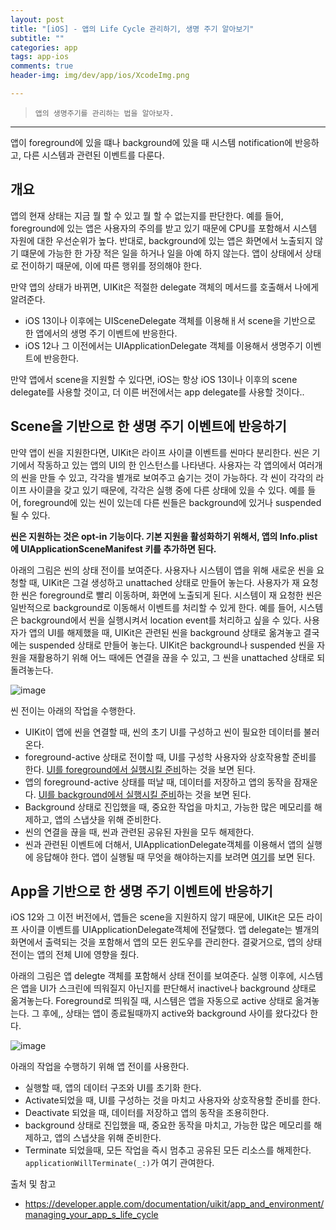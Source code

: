 ```yaml
---  
layout: post  
title: "[iOS] - 앱의 Life Cycle 관리하기, 생명 주기 알아보기"  
subtitle: ""  
categories: app
tags: app-ios 
comments: true  
header-img: img/dev/app/ios/XcodeImg.png

---  
```

  
> `앱의 생명주기를 관리하는 법을 알아보자.`  

---

앱이 foreground에 있을 떄나 background에 있을 때 시스템 notification에 반응하고, 다른 시스템과 관련된 이벤트를 다룬다.

## 개요

앱의 현재 상태는 지금 뭘 할 수 있고 뭘 할 수 없는지를 판단한다. 예를 들어, foreground에 있는 앱은 사용자의 주의를 받고 있기 때문에
CPU를 포함해서 시스템 자원에 대한 우선순위가 높다. 반대로, background에 있는 앱은 화면에서 노출되지 않기 떄문에 가능한 한 가장 적은 일을 하거나 일을 아예 하지 않는다.
앱이 상태에서 상태로 전이하기 때문에, 이에 따른 행위를 정의해야 한다.

만약 앱의 상태가 바뀌면, UIKit은 적절한 delegate 객체의 메서드를 호출해서 나에게 알려준다.

* iOS 13이나 이후에는 UISceneDelegate 객체를 이용해ㅐ서 scene을 기반으로 한 앱에서의 생명 주기 이벤트에 반응한다.
* iOS 12나 그 이전에서는 UIApplicationDelegate 객체를 이용해서 생명주기 이벤트에 반응한다.

만약 앱에서 scene을 지원할 수 있다면, iOS는 항상 iOS 13이나 이후의 scene delegate를 사용할 것이고, 더 이른 버전에서는 app delegate를 사용할 것이다..

## Scene을 기반으로 한 생명 주기 이벤트에 반응하기

만약 앱이 씬을 지원한다면, UIKit은 라이프 사이클 이벤트를 씬마다 분리한다. 씬은 기기에서 작동하고 있는 앱의 UI의 한 인스턴스를 나타낸다. 사용자는 각 앱의에서
여러개의 씬을 만들 수 있고, 각각을 별개로 보여주고 숨기는 것이 가능하다. 각 씬이 각각의 라이프 사이클을 갖고 있기 때문에, 각각은 실행 중에 다른 상태에 있을 수 있다.
예를 들어, foreground에 있는 씬이 있는데 다른 씬들은 background에 있거나 suspended될 수 있다.

**씬은 지원하는 것은 opt-in 기능이다. 기본 지원을 활성화하기 위해서, 앱의 Info.plist에 UIApplicationSceneManifest 키를 추가하면 된다.**

아래의 그림은 씬의 상태 전이를 보여준다. 사용자나 시스템이 앱을 위해 새로운 씬을 요청할 때, UIKit은 그걸 생성하고 unattached 상태로 만들어 놓는다. 
사용자가 재 요청한 씬은 foreground로 빨리 이동하며, 화면에 노출되게 된다. 시스템이 재 요청한 씬은 일반적으로 background로 이동해서 이벤트를 처리할 수 있게 한다.
예를 들어, 시스템은 background에서 씬을 실행시켜서 location event를 처리하고 싶을 수 있다. 사용자가 앱의 UI를 해제했을 때, UIKit은 관련된 씬을
background 상태로 옮겨놓고 결국에는 suspended 상태로 만들어 놓는다. UIKit은 background나 suspended 씬을 자원을 재활용하기 위해 어느 때에든 연결을 끊을 수 있고,
그 씬을 unattached 상태로 되돌려놓는다.

![image](https://user-images.githubusercontent.com/41438361/120911930-0c78ce00-c6c6-11eb-97d4-3384772c6aab.png)

씬 전이는 아래의 작업을 수행한다.

* UIKit이 앱에 씬을 연결할 때, 씬의 초기 UI를 구성하고 씬이 필요한 데이터를 불러온다.
* foreground-active 상태로 전이할 때, UI를 구성학 사용자와 상호작용할 준비를 한다. [UI를 foreground에서 실행시킬 준비](https://developer.apple.com/documentation/uikit/app_and_environment/scenes/preparing_your_ui_to_run_in_the_foreground)하는 것을 보면 된다.
* 앱의 foreground-active 상태를 떠날 때, 데이터를 저장하고 앱의 동작을 잠재운다. [UI를 background에서 실행시킬 준비](https://developer.apple.com/documentation/uikit/app_and_environment/scenes/preparing_your_ui_to_run_in_the_background)하는 것을 보면 된다.
* Background 상태로 진입했을 때, 중요한 작업을 마치고, 가능한 많은 메모리를 해제하고, 앱의 스냅샷을 위해 준비한다. 
* 씬의 연결을 끊을 때, 씬과 관련된 공유된 자원을 모두 해제한다.
* 씬과 관련된 이벤트에 더해서, UIApplicationDelegate객체를 이용해서 앱의 실행에 응답해야 한다. 앱이 실행될 때 무엇을 해야하는지를 보려면 [여기](https://developer.apple.com/documentation/uikit/app_and_environment/responding_to_the_launch_of_your_app)를 보면 된다.

## App을 기반으로 한 생명 주기 이벤트에 반응하기

iOS 12와 그 이전 버전에서, 앱들은 scene을 지원하지 않기 때문에, UIKit은 모든 라이프 사이클 이벤트를 UIApplicationDelegate객체에 전달했다. 
앱 delegate는 별개의 화면에서 출력되는 것을 포함해서 앱의 모든 윈도우를 관리한다. 결괒거으로, 앱의 상태 전이는 앱의 전체 UI에 영향을 줬다. 

아래의 그림은 앱 delegte 객체를 포함해서 상태 전이를 보여준다. 실행 이후에, 시스템은 앱을 UI가 스크린에 띄워질지 아닌지를 판단해서 inactive나 background 상태로 옮겨놓는다.
Foreground로 띄워질 때, 시스템은 앱을 자동으로 active 상태로 옮겨놓는다. 그 후에,, 상태는 앱이 종료될때까지 active와 background 사이를 왔다갔다 한다.

![image](https://user-images.githubusercontent.com/41438361/120912108-7a71c500-c6c7-11eb-8e8a-0d7f679ba313.png)

아래의 작업을 수행하기 위해 앱 전이를 사용한다.

* 실행할 때, 앱의 데이터 구조와 UI를 초기화 한다. 
* Activate되었을 때, UI를 구성하는 것을 마치고 사용자와 상호작용할 준비를 한다.
* Deactivate 되었을 때, 데이터를 저장하고 앱의 동작을 조용히한다.
* background 상태로 진입했을 때, 중요한 동작을 마치고, 가능한 많은 메모리를 해제하고, 앱의 스냅샷을 위해 준비한다.
* Terminate 되었을때, 모든 작업을 즉시 멈추고 공유된 모든 리소스를 해제한다. `applicationWillTerminate(_:)`가 여기 관여한다.

출처 및 참고

* https://developer.apple.com/documentation/uikit/app_and_environment/managing_your_app_s_life_cycle
